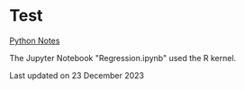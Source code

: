 # Test

[Python Notes](https://stevenkhwun.github.io/Test/%40PythonNotes.html)

The Jupyter Notebook "Regression.ipynb" used the R kernel.

Last updated on 23 December 2023